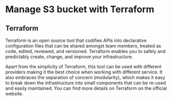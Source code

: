 # Manage S3 bucket with Terraform

## Terraform
Terraform is an open source tool that codifies APIs into declarative configuration files that can be shared amongst team members, treated as code, edited, reviewed, and versioned. Terraform enables you to safely and predictably create, change, and improve your infrastructure.

Apart from the simplicity of Terraform, this tool can be used with different providers making it the best choice when working with different service. It also embraces the separation of concern (modularity), which makes it easy to break down the infrastructure into small components that can be re-used and easily maintained. You can find more details on Terraform on the official website.
